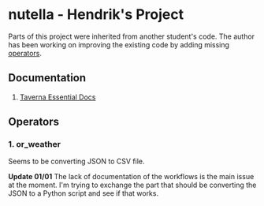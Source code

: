 # nutella - Hendrik's Project

Parts of this project were inherited from another student's code. The author has been working on improving the existing code by adding missing [operators](#).

## Documentation

1. [Taverna Essential Docs](taverna_doc.md)

## Operators

### 1. or_weather

Seems to be converting JSON to CSV file.

__Update 01/01__ The lack of documentation of the workflows is the main issue at the moment. I'm trying to exchange the part that should be converting the JSON to a Python script and see if that works.

